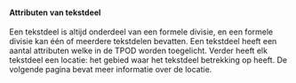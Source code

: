 ﻿#### Attributen van tekstdeel

Een tekstdeel is altijd onderdeel van een formele divisie, en een formele
divisie kan één of meerdere tekstdelen bevatten. Een tekstdeel heeft een aantal
attributen welke in de TPOD worden toegelicht. Verder heeft elk tekstdeel een
locatie: het gebied waar het tekstdeel betrekking op heeft. De volgende pagina
bevat meer informatie over de locatie.
